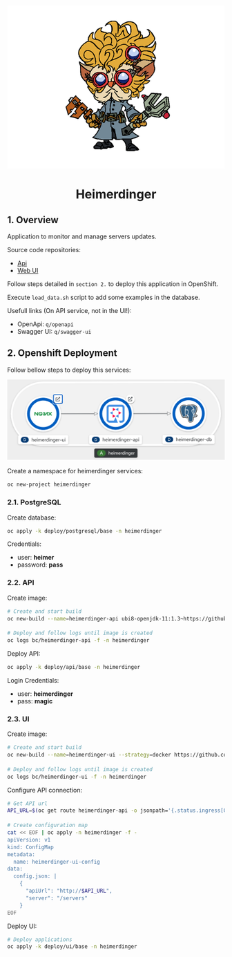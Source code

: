 <p align="center">
  <img src="img/tittle.png" />
</p>
<h1 align="center">Heimerdinger</h1>

## 1. Overview

Application to monitor and manage servers updates.

Source code repositories:

- [Api](https://github.com/clbartolome/heimerdinger-api)
- [Web UI](https://github.com/clbartolome/heimerdinger-ui)

Follow steps detailed in `section 2.` to deploy this application in OpenShift.

Execute `load_data.sh` script to add some examples in the database. 

Usefull links (On API service, not in the UI!):

- OpenApi: `q/openapi`
- Swagger UI: `q/swagger-ui`

## 2. Openshift Deployment

Follow bellow steps to deploy this services:

![topology](img/ocp-topology.png)

Create a namespace for heimerdinger services:

```sh
oc new-project heimerdinger
```

### 2.1. PostgreSQL

Create database:

```sh
oc apply -k deploy/postgresql/base -n heimerdinger
```

Credentials:

- user: **heimer**
- password: **pass**

### 2.2. API

Create image:

```sh
# Create and start build
oc new-build --name=heimerdinger-api ubi8-openjdk-11:1.3~https://github.com/clbartolome/heimerdinger-api -n heimerdinger

# Deploy and follow logs until image is created
oc logs bc/heimerdinger-api -f -n heimerdinger
```

Deploy API:

```sh
oc apply -k deploy/api/base -n heimerdinger
```

Login Credentials:
- user: **heimerdinger**
- pass: **magic**

### 2.3. UI

Create image:

```sh
# Create and start build
oc new-build --name=heimerdinger-ui --strategy=docker https://github.com/clbartolome/heimerdinger-ui -n heimerdinger

# Deploy and follow logs until image is created
oc logs bc/heimerdinger-ui -f -n heimerdinger
```

Configure API connection:

```sh
# Get API url
API_URL=$(oc get route heimerdinger-api -o jsonpath='{.status.ingress[0].host}' -n heimerdinger)

# Create configuration map
cat << EOF | oc apply -n heimerdinger -f -
apiVersion: v1
kind: ConfigMap
metadata:
  name: heimerdinger-ui-config
data:
  config.json: |
    {
      "apiUrl": "http://$API_URL",
      "server": "/servers"
    }
EOF
```

Deploy UI:

```sh
# Deploy applications
oc apply -k deploy/ui/base -n heimerdinger
```




